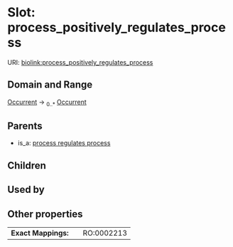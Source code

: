 
# Slot: process_positively_regulates_process




URI: [biolink:process_positively_regulates_process](https://w3id.org/biolink/vocab/process_positively_regulates_process)


## Domain and Range

[Occurrent](Occurrent.md) &#8594;  <sub>0..*</sub> [Occurrent](Occurrent.md)

## Parents

 *  is_a: [process regulates process](process_regulates_process.md)

## Children


## Used by


## Other properties

|  |  |  |
| --- | --- | --- |
| **Exact Mappings:** | | RO:0002213 |

